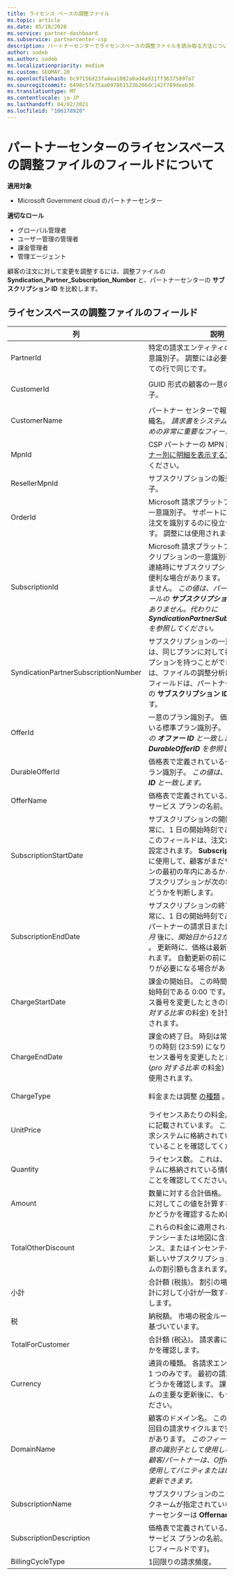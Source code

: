 ```yaml
---
title: ライセンス ベースの調整ファイル
ms.topic: article
ms.date: 05/18/2020
ms.service: partner-dashboard
ms.subservice: partnercenter-csp
description: パートナーセンターでライセンスベースの調整ファイルを読み取る方法について説明します。 この記事では、ライセンスベースの偵察ファイルの各フィールドの意味について説明します。
author: sodeb
ms.author: sodeb
ms.localizationpriority: medium
ms.custom: SEOMAY.20
ms.openlocfilehash: bc97156d23fa4ea1082a0ad4a931ff36375897a7
ms.sourcegitcommit: 6498c57e75aa097861523b206dc142f789deeb36
ms.translationtype: MT
ms.contentlocale: ja-JP
ms.lasthandoff: 04/02/2021
ms.locfileid: "106178920"
---
```

# <a name="understand-the-fields-in-partner-center-license-based-reconciliation-files"></a>パートナーセンターのライセンスベースの調整ファイルのフィールドについて

**適用対象**

- Microsoft Government cloud のパートナーセンター

**適切なロール**

- グローバル管理者
- ユーザー管理の管理者
- 課金管理者
- 管理エージェント

顧客の注文に対して変更を調整するには、調整ファイルの **Syndication_Partner_Subscription_Number** と、パートナーセンターの **サブスクリプション ID** を比較します。

## <a name="fields-in-license-based-reconciliation-files"></a>ライセンスベースの調整ファイルのフィールド

| 列 | 説明 | 値の例 |
| ------ | ----------- | ------------ |
| PartnerId | 特定の請求エンティティの GUID 形式の一意識別子。 調整には必要ありません。 すべての行で同じです。 | *8ddd03642-test-test-test-46b58d356b4e* |
| CustomerId | GUID 形式の顧客の一意の Microsoft 識別子。 | *12ABCD34-001A-BCD2-987C-3210ABCD5678* |
| CustomerName | パートナー センターで報告される顧客の組織名。 *請求書をシステム情報と調整するための非常に重要なフィールドです。* | *Test Customer A* |
| MpnId | CSP パートナーの MPN 識別子。 「 [パートナー別に明細を表示する方法」を](use-the-reconciliation-files.md#itemize-reconciliation-files-by-partner)参照してください。 | *4390934* |
| ResellerMpnId | サブスクリプションの販売店の MPN 識別子。  |
| OrderId | Microsoft 請求プラットフォームでの注文の一意識別子。 サポートに連絡するときに、注文を識別するのに役立つ場合があります。 調整には使用されません。 | *566890604832738111* |
| SubscriptionId | Microsoft 請求プラットフォームでのサブスクリプションの一意識別子。 サポートへの連絡時にサブスクリプションを特定すると便利な場合があります。 調整には使用されません。 *この値は、パートナー管理コンソールの **サブスクリプション ID** と同じではありません。代わりに **SyndicationPartnerSubscriptionNumber** を参照してください。* | *usCBMgAAAAAAAAIA* |
| SyndicationPartnerSubscriptionNumber | サブスクリプションの一意の識別子。 顧客は、同じプランに対して複数のサブスクリプションを持つことができます。 この列は、ファイルの調整分析に重要です。 このフィールドは、パートナー管理コンソールの **サブスクリプション ID** にマップされます。 | *fb977ab5-test-test-test-24c8d9591708* |
| OfferId | 一意のプラン識別子。 価格表に定義されている標準プラン識別子。 *この値は、価格表の **オファー ID** と一致しません。代わりに **DurableOfferID** を参照してください。* | *FE616D64-E9A8-40EF-843F-152E9BBEF3D1* |
| DurableOfferId | 価格表で定義されている一意の永続的なプラン識別子。 *この値は、価格表の **プラン ID** と一致します。* | *1017D7F3-6D7F-4BFA-BDD8-79BC8F104E0C* |
| OfferName | 価格表で定義されている、顧客が購入したサービス プランの名前。 | *Microsoft Office 365 (プラン E3)* |
| SubscriptionStartDate | サブスクリプションの開始日。 この時間は常に、1 日の開始時刻である 0:00 です。 このフィールドは、注文が送信された日に設定されます。 **Subscriptionenddate** と共に使用して、顧客がまだサブスクリプションの最初の年内にあるかどうか、またはサブスクリプションが次の年に更新されたかどうかを判断します。 | *2/1/2019 0:00* |
| SubscriptionEndDate | サブスクリプションの終了日。 この時間は常に、1 日の開始時刻である 0:00 です。 パートナーの請求日または *更新日から12か月* 後に、*開始日から12か月を加算した日数* 。 更新時に、価格は最新の価格表に更新されます。 自動更新の前に、顧客とのやり取りが必要になる場合があります。 | *2/1/2019 0:00* |
| ChargeStartDate | 課金の開始日。 この時間は常に、1 日の開始時刻である 0:00 です。 顧客がライセンス番号を変更したときの日単位の料金 (*pro 対する比率* の料金) を計算するために使用されます。 | *2/1/2019 0:00* |
| ChargeEndDate | 課金の終了日。 時刻は常に、その日の終わりの時刻 (23:59) になります。 顧客がライセンス番号を変更したときの日単位の料金 (*pro 対する比率* の料金) を計算するために使用されます。 | *2/28/2019 23:59* |
| ChargeType | 料金または調整 [の種類](recon-file-charge-types.md) 。 | [料金の種類](recon-file-charge-types.md)を参照してください。 |
| UnitPrice | ライセンスあたりの料金。購入時の価格表に記載されています。 これは、調整時に請求システムに格納されている情報と一致していることを確認してください。 | *6.82* |
| Quantity | ライセンス数。 これは、調整時に請求システムに格納されている情報と一致していることを確認してください。 | *2* |
| Amount | 数量に対する合計価格。 金額の計算が顧客に対してこの値を計算する方法と一致するかどうかを確認するために使用されます。 | *13.32* |
| TotalOtherDiscount | これらの料金に適用される割引額。 コンピテンシーまたは地図に含まれる製品ライセンス、またはインセンティブの対象となる新しいサブスクリプションには、このコラムの割引額も含まれます。 | *2.32* |
| 小計 | 合計額 (税抜)。 割引の場合、予想される合計に対して小計が一致するかどうかを確認します。 | *11* |
| 税 | 納税額。 市場の税金ルールと特定の状況に基づいています。 | *0* |
| TotalForCustomer | 合計額 (税込)。 請求書に課税されるかどうかを確認します。 | *11* |
| Currency | 通貨の種類。 各請求エンティティの通貨は 1 つのみです。 最初の請求書と一致するかどうかを確認します。 課金プラットフォームの主要な更新後に、もう一度確認してください。 | *EUR* |
| DomainName | 顧客のドメイン名。 このフィールドは、2 回目の請求サイクルまで空白になる可能性があります。 *このフィールドは、顧客の一意の識別子として使用しないでください。顧客/パートナーは、Office 365 ポータルを使用してバニティまたは既定のドメインを更新できます。* | *example.onmicrosoft.com* |
| SubscriptionName | サブスクリプションのニックネーム。 ニックネームが指定されていない場合、パートナーセンターは **Offername** を使用します。 | *プロジェクトをオンラインにする* |
| SubscriptionDescription | 価格表で定義されている、顧客が購入したサービス プランの名前。 (これは **オフ** と同じフィールドです)。 | *PROJECT ONLINE PREMIUM WITHOUT PROJECT CLIENT* |
| BillingCycleType | 1回限りの請求頻度。| *毎月* |